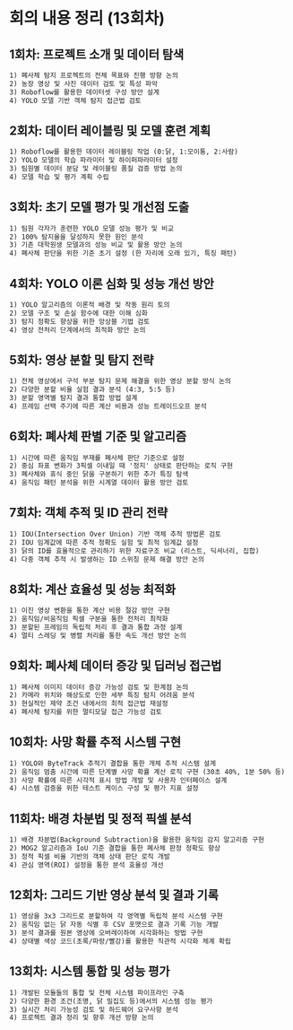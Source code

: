 # 회의 내용 정리 (13회차)

## 1회차: 프로젝트 소개 및 데이터 탐색
```txt
1) 폐사체 탐지 프로젝트의 전체 목표와 진행 방향 논의
2) 농장 영상 및 사진 데이터 검토 및 특성 파악
3) Roboflow를 활용한 데이터셋 구성 방안 설계
4) YOLO 모델 기반 객체 탐지 접근법 검토
```

## 2회차: 데이터 레이블링 및 모델 훈련 계획
```txt
1) Roboflow를 활용한 데이터 레이블링 작업 (0:닭, 1:모이통, 2:사람)
2) YOLO 모델의 학습 파라미터 및 하이퍼파라미터 설정
3) 팀원별 데이터 분담 및 레이블링 품질 검증 방법 논의
4) 모델 학습 및 평가 계획 수립
```

## 3회차: 초기 모델 평가 및 개선점 도출
```txt
1) 팀원 각자가 훈련한 YOLO 모델 성능 평가 및 비교
2) 100% 탐지율을 달성하지 못한 원인 분석
3) 기존 대학원생 모델과의 성능 비교 및 활용 방안 논의
4) 폐사체 판단을 위한 기준 초기 설정 (한 자리에 오래 있기, 특징 패턴)
```

## 4회차: YOLO 이론 심화 및 성능 개선 방안
```txt
1) YOLO 알고리즘의 이론적 배경 및 작동 원리 토의
2) 모델 구조 및 손실 함수에 대한 이해 심화
3) 탐지 정확도 향상을 위한 앙상블 기법 검토
4) 영상 전처리 단계에서의 최적화 방안 논의
```

## 5회차: 영상 분할 및 탐지 전략
```txt
1) 전체 영상에서 구석 부분 탐지 문제 해결을 위한 영상 분할 방식 논의
2) 다양한 분할 비율 실험 결과 분석 (4:3, 5:5 등)
3) 분할 영역별 탐지 결과 통합 방법 설계
4) 프레임 선택 주기에 따른 계산 비용과 성능 트레이드오프 분석
```

## 6회차: 폐사체 판별 기준 및 알고리즘
```txt
1) 시간에 따른 움직임 부재를 폐사체 판단 기준으로 설정
2) 중심 좌표 변화가 3픽셀 이내일 때 '정지' 상태로 판단하는 로직 구현
3) 폐사체와 휴식 중인 닭을 구분하기 위한 추가 특징 탐색
4) 움직임 패턴 분석을 위한 시계열 데이터 활용 방안 검토
```

## 7회차: 객체 추적 및 ID 관리 전략
```txt
1) IOU(Intersection Over Union) 기반 객체 추적 방법론 검토
2) IOU 임계값에 따른 추적 정확도 실험 및 최적 임계값 설정
3) 닭의 ID를 효율적으로 관리하기 위한 자료구조 비교 (리스트, 딕셔너리, 집합)
4) 다중 객체 추적 시 발생하는 ID 스위칭 문제 해결 방안 논의
```

## 8회차: 계산 효율성 및 성능 최적화
```txt
1) 이진 영상 변환을 통한 계산 비용 절감 방안 구현
2) 움직임/비움직임 픽셀 구분을 통한 전처리 최적화
3) 분할된 프레임의 독립적 처리 후 결과 통합 과정 설계
4) 멀티 스레딩 및 병렬 처리를 통한 속도 개선 방안 논의
```

## 9회차: 폐사체 데이터 증강 및 딥러닝 접근법
```txt
1) 폐사체 이미지 데이터 증강 가능성 검토 및 한계점 논의
2) 카메라 위치와 해상도로 인한 세부 특징 탐지 어려움 분석
3) 현실적인 제약 조건 내에서의 최적 접근법 재설정
4) 폐사체 탐지를 위한 멀티모달 접근 가능성 검토
```

## 10회차: 사망 확률 추적 시스템 구현
```txt
1) YOLO와 ByteTrack 추적기 결합을 통한 개체 추적 시스템 설계
2) 움직임 멈춤 시간에 따른 단계별 사망 확률 계산 로직 구현 (30초 40%, 1분 50% 등)
3) 사망 확률에 따른 시각적 표시 방법 개발 및 사용자 인터페이스 설계
4) 시스템 검증을 위한 테스트 케이스 구성 및 평가 지표 설정
```

## 11회차: 배경 차분법 및 정적 픽셀 분석
```txt
1) 배경 차분법(Background Subtraction)을 활용한 움직임 감지 알고리즘 구현
2) MOG2 알고리즘과 IoU 기준 결합을 통한 폐사체 판정 정확도 향상
3) 정적 픽셀 비율 기반의 객체 상태 판단 로직 개발
4) 관심 영역(ROI) 설정을 통한 분석 효율성 개선
```

## 12회차: 그리드 기반 영상 분석 및 결과 기록
```txt
1) 영상을 3x3 그리드로 분할하여 각 영역별 독립적 분석 시스템 구현
2) 움직임 없는 닭 자동 식별 후 CSV 포맷으로 결과 기록 기능 개발
3) 분석 결과를 원본 영상에 오버레이하여 시각화하는 방법 구현
4) 상태별 색상 코드(초록/파랑/빨강)를 활용한 직관적 시각화 체계 확립
```

## 13회차: 시스템 통합 및 성능 평가
```txt
1) 개발된 모듈들의 통합 및 전체 시스템 파이프라인 구축
2) 다양한 환경 조건(조명, 닭 밀집도 등)에서의 시스템 성능 평가
3) 실시간 처리 가능성 검토 및 하드웨어 요구사항 분석
4) 프로젝트 결과 정리 및 향후 개선 방향 논의
```